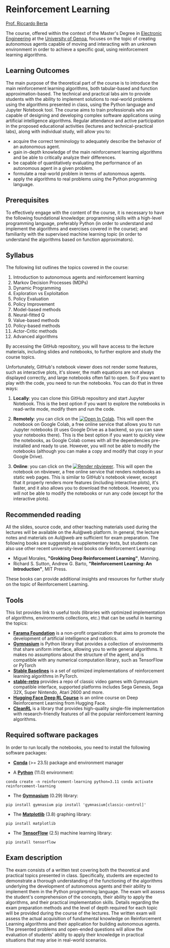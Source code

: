 # Reinforcement Learning

[Prof. Riccardo Berta](https://about.me/riccardo.berta)

The course, offered within the context of the Master's Degree in [Electronic Engineering](https://corsi.unige.it/en/corsi/8732) at the [University of Genoa](https://unige.it/), focuses on the topic of creating autonomous agents capable of moving and interacting with an unknown environment in order to achieve a specific goal, using reinforcement learning algorithms.

## Learning Outcomes

The main purpose of the theoretical part of the course is to introduce the main reinforcement learning algorithms, both tabular-based and function approximation-based. The technical and practical labs aim to provide students with the ability to implement solutions to real-world problems using the algorithms presented in class, using the Python language and Jupyter Notebook tool. The course aims to train professionals who are capable of designing and developing complex software applications using artificial intelligence algorithms.
Regular attendance and active participation in the proposed educational activities (lectures and technical-practical labs), along with individual study, will allow you to:

- acquire the correct terminology to adequately describe the behavior of an autonomous agent.
- gain in-depth knowledge of the main reinforcement learning algorithms and be able to critically analyze their differences.
- be capable of quantitatively evaluating the performance of an autonomous agent in a given problem.
- formulate a real-world problem in terms of autonomous agents.
- apply the algorithms to real problems using the Python programming language.

## Prerequisites

To effectively engage with the content of the course, it is necessary to have the following foundational knowledge: programming skills with a high-level programming language, preferably Python (in order to understand and implement the algorithms and exercises covered in the course); and familiarity with the supervised machine learning topic (in order to understand the algorithms based on function approximators).

## Syllabus

The following list outlines the topics covered in the course:

1. Introduction to autonomous agents and reinforcement learning
2. Markov Decision Processes (MDPs)
3. Dynamic Programming
4. Exploration vs Exploitation
5. Policy Evaluation
6. Policy Improvement
7. Model-based methods
8. Neural-fitted Q
9. Value-based methods
10. Policy-based methods
11. Actor-Critic methods
12. Advanced algorithms

By accessing the GitHub repository, you will have access to the lecture materials, including slides and notebooks, to further explore and study the course topics.

Unfortunately, GitHub's notebook viewer does not render some features, such as interactive plots, it's slower, the math equations are not always displayed correctly, and large notebooks often fail to open. So if you want to play with the code, you need to run the notebooks. You can do that in three ways:

1. **Locally**: you can clone this GitHub repository and start Jupyter Notebook. This is the best option if you want to explore the notebooks in read-write mode, modify them and run the code.

2. **Remotely**: you can click on the [![Open In Colab](https://colab.research.google.com/assets/colab-badge.svg)](http://colab.research.google.com/github/riccardoberta/autonomous-agents). This will open the notebook on Google Colab, a free online service that allows you to run Jupyter notebooks (it uses Google Drive as a backend, so you can save your notebooks there). This is the best option if you want to quickly view the notebooks, as Google Colab comes with all the dependencies pre-installed and ready to use. However, you will not be able to modify the notebooks (although you can make a copy and modify that copy in your Google Drive).

3. **Online**: you can click on the <a href="https://nbviewer.jupyter.org/github/riccardoberta/autonomous-agents"><img src="https://raw.githubusercontent.com/jupyter/design/master/logos/Badges/nbviewer_badge.svg" alt="Render nbviewer" /></a>. This will open the notebook on nbviewer, a free online service that renders notebooks as static web pages. This is similar to GitHub's notebook viewer, except that it properly renders more features (including interactive plots), it's faster, and it also allows you to download the notebook. However, you will not be able to modify the notebooks or run any code (except for the interactive plots).

## Recommended reading

All the slides, source code, and other teaching materials used during the lectures will be available on the Aul@web platform. In general, the lecture notes and materials on Aul@web are sufficient for exam preparation. The following books are suggested as supplementary texts, but students can also use other recent university-level books on Reinforcement Learning:

- Miguel Morales, **"Grokking Deep Reinforcement Learning"**, Manning.
- Richard S. Sutton, Andrew G. Barto, **"Reinforcement Learning: An Introduction"**, MIT Press.

These books can provide additional insights and resources for further study on the topic of Reinforcement Learning.

## Tools

This list provides link to useful tools (libraries with optimized implementation of algorithms, environments collections, etc.) that can be useful in learning the topics:

- [**Farama Foundation**](https://farama.org/) is a non-profit organization that aims to promote the development of artificial intelligence and robotics.
- [**Gymnasium**](https://gymnasium.farama.org/) is Python library that provides a collection of environments that share uniform interface, allowing you to write general algorithms. It makes no assumptions about the structure of the agent, and is compatible with any numerical computation library, such as TensorFlow or PyTorch
- [**Stable Baselines**](https://github.com/DLR-RM/stable-baselines3) is a set of optimized implementations of reinforcement learning algorithms in PyTorch.
- [**stable-retro**](https://stable-retro.farama.org/) provides a repo of classic video games with Gymnasium compatible interface, supported platforms includes Sega Genesis, Sega 32X, Super Nintendo, Atari 2600 and more.
- [**Hugging Face Deep RL Course**](https://huggingface.co/learn/deep-rl-course/unit0/introduction) is an online course on Deep Reinforcement Learning from Hugging Face.
- [**CleanRL**](https://github.com/vwxyzjn/cleanrl) is a library that provides high-quality single-file implementation with research-friendly features of all the popular reinforcement learning algorithms.

## Required software packages

In order to run locally the notebooks, you need to install the following software packages:

- [**Conda**](https://docs.conda.io/en/latest/) (>= 23.5) package and environment manager

- A [**Python**](https://www.python.org/) (11.0) environment:

`
conda create -n reinforcement-learning python=3.11
conda activate reinforcement-learning
`

- The [**Gymnasium**](https://gymnasium.farama.org/) (0.29) library:

`
pip install gymnasium
pip install 'gymnasium[classic-control]'
`

- The [**Matplotlib**](https://matplotlib.org/) (3.8) graphing library:

`
pip install matplotlib  
`

- The [**TensorFlow**](https://www.tensorflow.org/) (2.5) machine learning library:

`
pip install tensorflow
`

## Exam description

The exam consists of a written test covering both the theoretical and practical topics presented in class. Specifically, students are expected to demonstrate a thorough understanding of the functioning of the algorithms underlying the development of autonomous agents and their ability to implement them in the Python programming language. The exam will assess the student's comprehension of the concepts, their ability to apply the algorithms, and their practical implementation skills. Details regarding the exam preparation methods and the level of depth required for each topic will be provided during the course of the lectures. The written exam will assess the actual acquisition of fundamental knowledge on Reinforcement Learning algorithms and their application for building autonomous agents. The presented problems and open-ended questions will allow the evaluation of students' ability to apply their knowledge in practical situations that may arise in real-world scenarios.